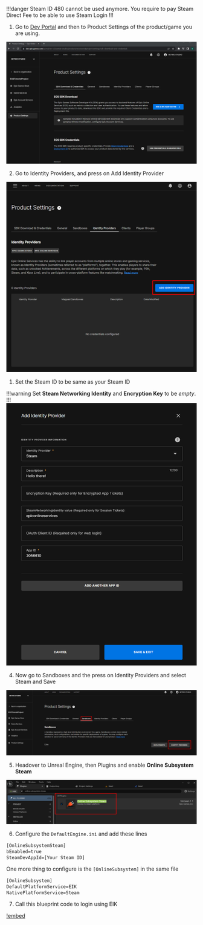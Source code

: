

!!!danger 
Steam ID 480 cannot be used anymore. You require to pay Steam Direct Fee to be able to use Steam Login
!!!

1. Go to [Dev Portal](https://dev.epicgames.com/portal/en-US/) and then to Product Settings of the product/game you are using. 

![](/static/image.png)

2. Go to Identity Providers, and press on Add Identity Provider

![](/static/spaces_rX4RNC7NdsMt2GSjBUkF_uploads_IbhDKBCxJgsIPCRwDYGy_image.png)

1. Set the Steam ID to be same as your Steam ID

!!!warning
Set **Steam Networking Identity** and **Encryption Key** to be *empty*. 
!!!
![](/static/image2.png)

4. Now go to Sandboxes and the press on Identity Providers and select Steam and Save

![](/static/Screenshot_15.png)

5. Headover to Unreal Engine, then Plugins and enable **Online Subsystem Steam**

![](/static/image4.png)

6. Configure the `DefaultEngine.ini` and add these lines

```
[OnlineSubsystemSteam]
bEnabled=true
SteamDevAppId=[Your Steam ID]
```

One more thing to configure is the `[OnlineSubsystem]` in the same file

```
[OnlineSubsystem]
DefaultPlatformService=EIK
NativePlatformService=Steam
```

7. Call this blueprint code to login using EIK

[!embed](https://blueprintue.com/render/-dqn5q83/)